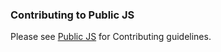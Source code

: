 ### Contributing to Public JS

Please see [Public JS](https://github.com/public-js/public-js/blob/master/CONTRIBUTING.md) for Contributing guidelines.
